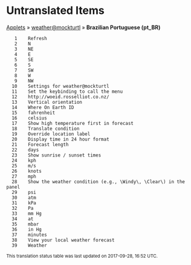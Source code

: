# Untranslated Items
[Applets](../../../README.md) &#187; [weather@mockturtl](../README.md) &#187; **Brazilian Portuguese (pt_BR)**

       1	Refresh
       2	N
       3	NE
       4	E
       5	SE
       6	S
       7	SW
       8	W
       9	NW
      10	Settings for weather@mockturtl
      11	Set the keybinding to call the menu
      12	http://woeid.rosselliot.co.nz/
      13	Vertical orientation
      14	Where On Earth ID
      15	fahrenheit
      16	celsius
      17	Show high temperature first in forecast
      18	Translate condition
      19	Override location label
      20	Display time in 24 hour format
      21	Forecast length
      22	days
      23	Show sunrise / sunset times
      24	kph
      25	m/s
      26	knots
      27	mph
      28	Show the weather condition (e.g., \Windy\, \Clear\) in the panel
      29	psi
      30	atm
      31	kPa
      32	Pa
      33	mm Hg
      34	at
      35	mbar
      36	in Hg
      37	minutes
      38	View your local weather forecast
      39	Weather

<sup>This translation status table was last updated on 2017-09-28, 16:52 UTC.</sup>
